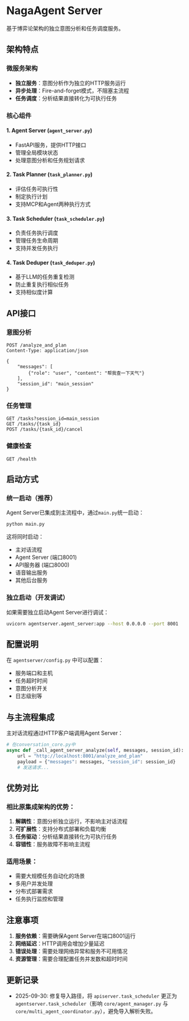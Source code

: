 # NagaAgent Server

基于博弈论架构的独立意图分析和任务调度服务。

## 架构特点

### 微服务架构
- **独立服务**：意图分析作为独立的HTTP服务运行
- **异步处理**：Fire-and-forget模式，不阻塞主流程
- **任务调度**：分析结果直接转化为可执行任务

### 核心组件

#### 1. Agent Server (`agent_server.py`)
- FastAPI服务，提供HTTP接口
- 管理全局模块状态
- 处理意图分析和任务规划请求

#### 2. Task Planner (`task_planner.py`)
- 评估任务可执行性
- 制定执行计划
- 支持MCP和Agent两种执行方式

#### 3. Task Scheduler (`task_scheduler.py`)
- 负责任务执行调度
- 管理任务生命周期
- 支持并发任务执行

#### 4. Task Deduper (`task_deduper.py`)
- 基于LLM的任务重复检测
- 防止重复执行相似任务
- 支持相似度计算

## API接口

### 意图分析
```http
POST /analyze_and_plan
Content-Type: application/json

{
    "messages": [
        {"role": "user", "content": "帮我查一下天气"}
    ],
    "session_id": "main_session"
}
```

### 任务管理
```http
GET /tasks?session_id=main_session
GET /tasks/{task_id}
POST /tasks/{task_id}/cancel
```

### 健康检查
```http
GET /health
```

## 启动方式

### 统一启动（推荐）
Agent Server已集成到主流程中，通过`main.py`统一启动：

```bash
python main.py
```

这将同时启动：
- 主对话流程
- Agent Server (端口8001)
- API服务器 (端口8000)
- 语音输出服务
- 其他后台服务

### 独立启动（开发调试）
如果需要独立启动Agent Server进行调试：

```bash
uvicorn agentserver.agent_server:app --host 0.0.0.0 --port 8001
```

## 配置说明

在 `agentserver/config.py` 中可以配置：
- 服务端口和主机
- 任务超时时间
- 意图分析开关
- 日志级别等

## 与主流程集成

主对话流程通过HTTP客户端调用Agent Server：

```python
# 在conversation_core.py中
async def _call_agent_server_analyze(self, messages, session_id):
    url = "http://localhost:8001/analyze_and_plan"
    payload = {"messages": messages, "session_id": session_id}
    # 发送请求...
```

## 优势对比

### 相比原集成架构的优势：
1. **解耦性**：意图分析独立运行，不影响主对话流程
2. **可扩展性**：支持分布式部署和负载均衡
3. **任务驱动**：分析结果直接转化为可执行任务
4. **容错性**：服务故障不影响主流程

### 适用场景：
- 需要大规模任务自动化的场景
- 多用户并发处理
- 分布式部署需求
- 任务执行监控和管理

## 注意事项

1. **服务依赖**：需要确保Agent Server在端口8001运行
2. **网络延迟**：HTTP调用会增加少量延迟
3. **错误处理**：需要处理网络异常和服务不可用情况
4. **资源管理**：需要合理配置任务并发数和超时时间

## 更新记录

- 2025-09-30: 修复导入路径，将 `apiserver.task_scheduler` 更正为 `agentserver.task_scheduler`（影响 `core/agent_manager.py` 与 `core/multi_agent_coordinator.py`），避免导入解析失败。